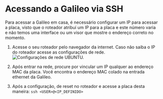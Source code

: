 # Acessando a Galileo via SSH
Para acessar a Galileo em casa, é necessário configurar um IP para acessar a placa, visto que o roteador atribuí um IP para a placa e este número varia e não temos uma interface ou um visor que mostre o endereço correto no momento.

 1. Acesse o seu roteador pelo navegador da internet. Caso não saiba o IP do roteador acesse as configurações de rede.
![Configurações de rede UBUNTU.](https://imgur.com/ZybclsF)

 2. Após entrar na rede, procure por vincular um IP qualquer ao endereço MAC da placa. Você encontra o endereço MAC colado na entrada ethernet da Galileo.
 3. Após a configuração, de reset no roteador e acesse a placa desta maneira: `ssh <USER>@<IP_DEFINIDO>`


 
